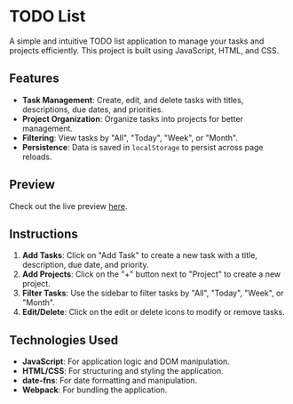 # TODO List

A simple and intuitive TODO list application to manage your tasks and projects efficiently. This project is built using JavaScript, HTML, and CSS.

## Features

- **Task Management**: Create, edit, and delete tasks with titles, descriptions, due dates, and priorities.
- **Project Organization**: Organize tasks into projects for better management.
- **Filtering**: View tasks by "All", "Today", "Week", or "Month".
- **Persistence**: Data is saved in `localStorage` to persist across page reloads.

## Preview

Check out the live preview [here](https://pierregronnier.github.io/odin-TodoList/).

## Instructions

1. **Add Tasks**: Click on "Add Task" to create a new task with a title, description, due date, and priority.
2. **Add Projects**: Click on the "+" button next to "Project" to create a new project.
3. **Filter Tasks**: Use the sidebar to filter tasks by "All", "Today", "Week", or "Month".
4. **Edit/Delete**: Click on the edit or delete icons to modify or remove tasks.

## Technologies Used

- **JavaScript**: For application logic and DOM manipulation.
- **HTML/CSS**: For structuring and styling the application.
- **date-fns**: For date formatting and manipulation.
- **Webpack**: For bundling the application.